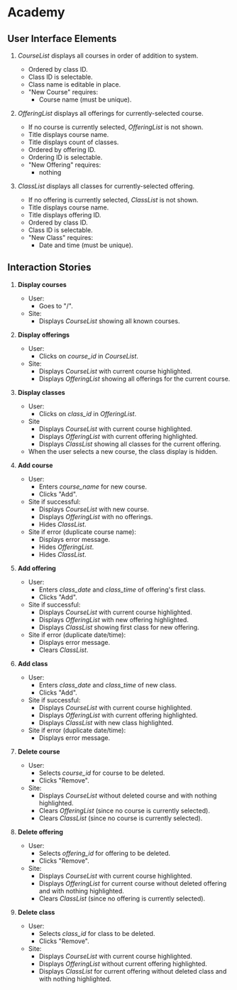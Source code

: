 # Academy

## User Interface Elements

1.  *CourseList* displays all courses in order of addition to system.
    - Ordered by class ID.
    - Class ID is selectable.
    - Class name is editable in place.
    - "New Course" requires:
      - Course name (must be unique).

1.  *OfferingList* displays all offerings for currently-selected course.
    - If no course is currently selected, *OfferingList* is not shown.
    - Title displays course name.
    - Title displays count of classes.
    - Ordered by offering ID.
    - Ordering ID is selectable.
    - "New Offering" requires:
      - nothing

1.  *ClassList* displays all classes for currently-selected offering.
    - If no offering is currently selected, *ClassList* is not shown.
    - Title displays course name.
    - Title displays offering ID.
    - Ordered by class ID.
    - Class ID is selectable.
    - "New Class" requires:
      - Date and time (must be unique).

## Interaction Stories

1.  **Display courses**
    -   User:
        -   Goes to "/".
    -   Site:
        -   Displays *CourseList* showing all known courses.

1.  **Display offerings**
    -   User:
        -   Clicks on *course_id* in *CourseList*.
    -   Site:
        -   Displays *CourseList* with current course highlighted.
        -   Displays *OfferingList* showing all offerings for the current course.

1.  **Display classes**
    -   User:
        -   Clicks on *class_id* in *OfferingList*.
    -   Site
        -   Displays *CourseList* with current course highlighted.
        -   Displays *OfferingList* with current offering highlighted.
        -   Displays *ClassList* showing all classes for the current offering.
    -   When the user selects a new course, the class display is hidden.

1.  **Add course**
    -   User:
        -   Enters *course_name* for new course.
        -   Clicks "Add".
    -   Site if successful:
        -   Displays *CourseList* with new course.
        -   Displays *OfferingList* with no offerings.
        -   Hides *ClassList*.
    -   Site if error (duplicate course name):
        -   Displays error message.
        -   Hides *OfferingList*.
        -   Hides *ClassList*.

1.  **Add offering**
    -   User:
        -   Enters *class_date* and *class_time* of offering's first class.
        -   Clicks "Add".
    -   Site if successful:
        -   Displays *CourseList* with current course highlighted.
        -   Displays *OfferingList* with new offering highlighted.
        -   Displays *ClassList* showing first class for new offering.
    -   Site if error (duplicate date/time):
        -   Displays error message.
        -   Clears *ClassList*.

1.  **Add class**
    -   User:
        -   Enters *class_date* and *class_time* of new class.
        -   Clicks "Add".
    -   Site if successful:
        -   Displays *CourseList* with current course highlighted.
        -   Displays *OfferingList* with current offering highlighted.
        -   Displays *ClassList* with new class highlighted.
    -   Site if error (duplicate date/time):
        -   Displays error message.

1.  **Delete course**
    -   User:
        -   Selects *course_id* for course to be deleted.
        -   Clicks "Remove".
    -   Site:
        -   Displays *CourseList* without deleted course and with nothing highlighted.
        -   Clears *OfferingList* (since no course is currently selected).
        -   Clears *ClassList* (since no course is currently selected).

1.  **Delete offering**
    -   User:
        -   Selects *offering_id* for offering to be deleted.
        -   Clicks "Remove".
    -   Site:
        -   Displays *CourseList* with current course highlighted.
        -   Displays *OfferingList* for current course without deleted offering and with nothing highlighted.
        -   Clears *ClassList* (since no offering is currently selected).

1.  **Delete class**
    -   User:
        -   Selects *class_id* for class to be deleted.
        -   Clicks "Remove".
    -   Site:
        -   Displays *CourseList* with current course highlighted.
        -   Displays *OfferingList* without current offering highlighted.
        -   Displays *ClassList* for current offering without deleted class and with nothing highlighted.
